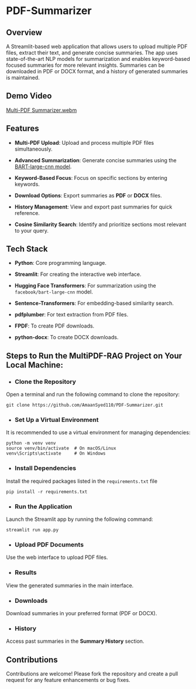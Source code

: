 # PDF-Summarizer

## Overview
A Streamlit-based web application that allows users to upload multiple PDF files, extract their text, and generate concise summaries. The app uses state-of-the-art NLP models for summarization and enables keyword-based focused summaries for more relevant insights. Summaries can be downloaded in PDF or DOCX format, and a history of generated summaries is maintained.

## Demo Video
[Multi-PDF Summarizer.webm](https://github.com/user-attachments/assets/1c704d42-867f-4214-b699-4bfabd24443b)


## Features
- **Multi-PDF Upload**: Upload and process multiple PDF files simultaneously.
  
- **Advanced Summarization**: Generate concise summaries using the [BART-large-cnn model](https://huggingface.co/facebook/bart-large-cnn).
  
- **Keyword-Based Focus**: Focus on specific sections by entering keywords.
  
- **Download Options**: Export summaries as **PDF** or **DOCX** files.
  
- **History Management**: View and export past summaries for quick reference.
  
- **Cosine Similarity Search**: Identify and prioritize sections most relevant to your query.

## Tech Stack
- **Python**: Core programming language.
  
- **Streamlit**: For creating the interactive web interface.
  
- **Hugging Face Transformers**: For summarization using the `facebook/bart-large-cnn` model.
  
- **Sentence-Transformers**: For embedding-based similarity search.
  
- **pdfplumber**: For text extraction from PDF files.
  
- **FPDF**: To create PDF downloads.
  
- **python-docx**: To create DOCX downloads.

## Steps to Run the MultiPDF-RAG Project on Your Local Machine:
- ### Clone the Repository
Open a terminal and run the following command to clone the repository:

```
git clone https://github.com/AmaanSyed110/PDF-Summarizer.git
```
- ### Set Up a Virtual Environment
It is recommended to use a virtual environment for managing dependencies:

```
python -m venv venv
source venv/bin/activate  # On macOS/Linux
venv\Scripts\activate     # On Windows
```
- ### Install Dependencies
Install the required packages listed in the ```requirements.txt``` file
```
pip install -r requirements.txt
```

- ### Run the Application
Launch the Streamlit app by running the following command:
```
streamlit run app.py
```
- ### Upload PDF Documents
Use the web interface to upload PDF files.

- ### Results
View the generated summaries in the main interface.

- ### Downloads
Download summaries in your preferred format (PDF or DOCX).

- ### History
Access past summaries in the **Summary History** section.


## Contributions
Contributions are welcome! Please fork the repository and create a pull request for any feature enhancements or bug fixes.
